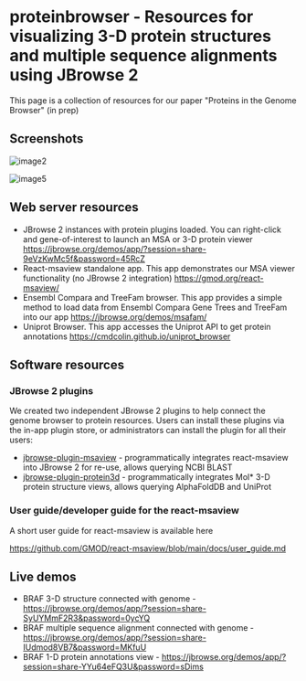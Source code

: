 # proteinbrowser - Resources for visualizing 3-D protein structures and multiple sequence alignments using JBrowse 2

This page is a collection of resources for our paper "Proteins in the Genome Browser" (in prep)

## Screenshots


![image2](https://github.com/user-attachments/assets/a9ac296c-e2fe-41c7-bf7d-d519548eb046)


![image5](https://github.com/user-attachments/assets/7f52de03-0a2b-47fb-95f6-bb4505185487)


## Web server resources

- JBrowse 2 instances with protein plugins loaded. You can right-click and gene-of-interest to launch an MSA or 3-D protein viewer https://jbrowse.org/demos/app/?session=share-9eVzKwMc5f&password=45RcZ 
- React-msaview standalone app. This app demonstrates our MSA viewer functionality (no JBrowse 2 integration) https://gmod.org/react-msaview/
- Ensembl Compara and TreeFam browser. This app provides a simple method to load data from Ensembl Compara Gene Trees and TreeFam into our app https://jbrowse.org/demos/msafam/
- Uniprot Browser. This app accesses the Uniprot API to get protein annotations https://cmdcolin.github.io/uniprot_browser

## Software resources

### JBrowse 2 plugins 

We created two independent JBrowse 2 plugins to help connect the genome browser to protein resources. Users can install these plugins via the in-app plugin store, or administrators can install the plugin for all their users:

- [jbrowse-plugin-msaview](https://github.com/GMOD/jbrowse-plugin-msaview) - programmatically integrates react-msaview into JBrowse 2 for re-use, allows querying NCBI BLAST
- [jbrowse-plugin-protein3d](https://github.com/GMOD/jbrowse-plugin-protein3d) - programmatically integrates Mol* 3-D protein structure views, allows querying AlphaFoldDB and UniProt

### User guide/developer guide for the react-msaview

A short user guide for react-msaview is available here

https://github.com/GMOD/react-msaview/blob/main/docs/user_guide.md


## Live demos

- BRAF 3-D structure connected with genome - https://jbrowse.org/demos/app/?session=share-SyUYMmF2R3&password=0ycYQ
- BRAF multiple sequence alignment connected with genome - https://jbrowse.org/demos/app/?session=share-IUdmod8VB7&password=MKfuU 
- BRAF 1-D protein annotations view - https://jbrowse.org/demos/app/?session=share-YYu64eFQ3U&password=sDims 

